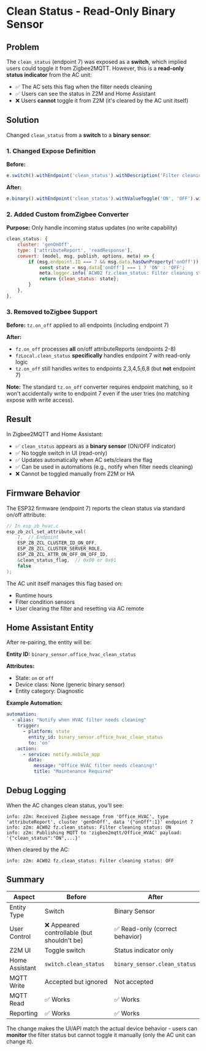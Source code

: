 # Clean Status - Read-Only Binary Sensor

## Problem

The `clean_status` (endpoint 7) was exposed as a **switch**, which implied users could toggle it from Zigbee2MQTT. However, this is a **read-only status indicator** from the AC unit:

- ✅ The AC sets this flag when the filter needs cleaning
- ✅ Users can see the status in Z2M and Home Assistant
- ❌ Users **cannot** toggle it from Z2M (it's cleared by the AC unit itself)

## Solution

Changed `clean_status` from a **switch** to a **binary sensor**:

### 1. Changed Expose Definition

**Before:**
```javascript
e.switch().withEndpoint('clean_status').withDescription('Filter cleaning status (read-only from AC)'),
```

**After:**
```javascript
e.binary().withEndpoint('clean_status').withValueToggle('ON', 'OFF').withDescription('Filter cleaning status indicator (read-only, cleared by AC unit)'),
```

### 2. Added Custom fromZigbee Converter

**Purpose:** Only handle incoming status updates (no write capability)

```javascript
clean_status: {
    cluster: 'genOnOff',
    type: ['attributeReport', 'readResponse'],
    convert: (model, msg, publish, options, meta) => {
        if (msg.endpoint.ID === 7 && msg.data.hasOwnProperty('onOff')) {
            const state = msg.data['onOff'] === 1 ? 'ON' : 'OFF';
            meta.logger.info(`ACW02 fz.clean_status: Filter cleaning status: ${state}`);
            return {clean_status: state};
        }
    },
},
```

### 3. Removed toZigbee Support

**Before:** `tz.on_off` applied to all endpoints (including endpoint 7)

**After:** 
- `fz.on_off` processes **all** on/off attributeReports (endpoints 2-8)
- `fzLocal.clean_status` **specifically** handles endpoint 7 with read-only logic
- `tz.on_off` still handles writes to endpoints 2,3,4,5,6,8 (but **not** endpoint 7)

**Note:** The standard `tz.on_off` converter requires endpoint matching, so it won't accidentally write to endpoint 7 even if the user tries (no matching expose with write access).

## Result

In Zigbee2MQTT and Home Assistant:

- ✅ `clean_status` appears as a **binary sensor** (ON/OFF indicator)
- ✅ No toggle switch in UI (read-only)
- ✅ Updates automatically when AC sets/clears the flag
- ✅ Can be used in automations (e.g., notify when filter needs cleaning)
- ❌ Cannot be toggled manually from Z2M or HA

## Firmware Behavior

The ESP32 firmware (endpoint 7) reports the clean status via standard on/off attribute:

```c
// In esp_zb_hvac.c
esp_zb_zcl_set_attribute_val(
    7,  // Endpoint
    ESP_ZB_ZCL_CLUSTER_ID_ON_OFF,
    ESP_ZB_ZCL_CLUSTER_SERVER_ROLE,
    ESP_ZB_ZCL_ATTR_ON_OFF_ON_OFF_ID,
    &clean_status_flag,  // 0x00 or 0x01
    false
);
```

The AC unit itself manages this flag based on:
- Runtime hours
- Filter condition sensors
- User clearing the filter and resetting via AC remote

## Home Assistant Entity

After re-pairing, the entity will be:

**Entity ID:** `binary_sensor.office_hvac_clean_status`

**Attributes:**
- State: `on` or `off`
- Device class: None (generic binary sensor)
- Entity category: Diagnostic

**Example Automation:**
```yaml
automation:
  - alias: "Notify when HVAC filter needs cleaning"
    trigger:
      - platform: state
        entity_id: binary_sensor.office_hvac_clean_status
        to: 'on'
    action:
      - service: notify.mobile_app
        data:
          message: "Office HVAC filter needs cleaning!"
          title: "Maintenance Required"
```

## Debug Logging

When the AC changes clean status, you'll see:

```
info: z2m: Received Zigbee message from 'Office_HVAC', type 'attributeReport', cluster 'genOnOff', data '{"onOff":1}' endpoint 7
info: z2m: ACW02 fz.clean_status: Filter cleaning status: ON
info: z2m: Publishing MQTT to 'zigbee2mqtt/Office_HVAC' payload: '{"clean_status":"ON",...}'
```

When cleared by the AC:

```
info: z2m: ACW02 fz.clean_status: Filter cleaning status: OFF
```

## Summary

| Aspect | Before | After |
|--------|--------|-------|
| Entity Type | Switch | Binary Sensor |
| User Control | ❌ Appeared controllable (but shouldn't be) | ✅ Read-only (correct behavior) |
| Z2M UI | Toggle switch | Status indicator only |
| Home Assistant | `switch.clean_status` | `binary_sensor.clean_status` |
| MQTT Write | Accepted but ignored | Not accepted |
| MQTT Read | ✅ Works | ✅ Works |
| Reporting | ✅ Works | ✅ Works |

The change makes the UI/API match the actual device behavior - users can **monitor** the filter status but cannot toggle it manually (only the AC unit can change it).
